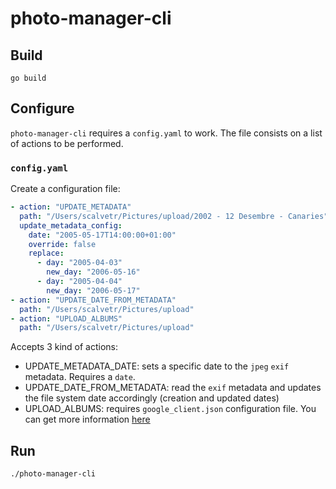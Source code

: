 # photo-manager-cli


## Build

```shell
go build

````

## Configure

`photo-manager-cli` requires a `config.yaml` to work.
The file consists on a list of actions to be performed.

### `config.yaml`

Create a configuration file:
```yaml
- action: "UPDATE_METADATA"
  path: "/Users/scalvetr/Pictures/upload/2002 - 12 Desembre - Canaries"
  update_metadata_config:
    date: "2005-05-17T14:00:00+01:00"
    override: false
    replace:
      - day: "2005-04-03"
        new_day: "2006-05-16"
      - day: "2005-04-04"
        new_day: "2006-05-17"
- action: "UPDATE_DATE_FROM_METADATA"
  path: "/Users/scalvetr/Pictures/upload"
- action: "UPLOAD_ALBUMS"
  path: "/Users/scalvetr/Pictures/upload"
```

Accepts 3 kind of actions:
* UPDATE_METADATA_DATE: sets a specific date to the `jpeg` `exif` metadata. Requires a `date`.
* UPDATE_DATE_FROM_METADATA: read the `exif` metadata and updates the file system date accordingly (creation and updated dates)
* UPLOAD_ALBUMS: requires `google_client.json` configuration file. You can get more information [here](https://developers.google.com/photos/library/guides/get-started#configure-app)

## Run
```shell
./photo-manager-cli

````
